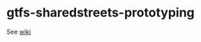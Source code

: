 # gtfs-sharedstreets-prototyping

See [wiki](https://github.com/availabs/gtfs-sharedstreets-prototyping/wiki)

